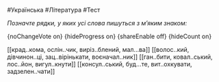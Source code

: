 #Українська #Література #Тест

*Позначте рядки, у яких усі слова пишуться з м’яким знаком:*

{noChangeVote on}
{hideProgress on}
{shareEnable off}
{hideCount on}

[[крад..кома, ослін..чик, виріз..блений, мал...ва]]
[[волос..кий, дівчинон..ці, зац..вірінькати, воєначал..ник]]
[[ган..бити, ковал..ський, лос..йон, вигул..кнути]]
[[консул..ський, буд...те, вит..охкувати, задзелен..чати]]
